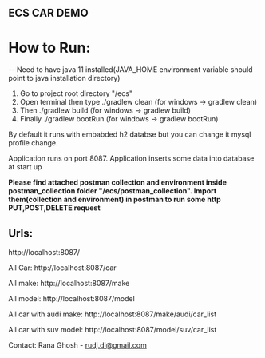 ## ECS CAR DEMO

# How to Run:
-- Need to have java 11 installed(JAVA_HOME environment variable should point to java installation directory)
1. Go to project root directory "/ecs"
2. Open terminal then type ./gradlew clean (for windows -> gradlew clean)
3. Then ./gradlew build (for windows -> gradlew build)
4. Finally ./gradlew bootRun (for windows -> gradlew bootRun)

By default it runs with embabded h2 databse but you can change it mysql profile change.

Application runs on port 8087. Application inserts some data into database at start up

**Please find attached postman collection and environment inside postman_collection folder "/ecs/postman_collection". 
Import them(collection and environment) in postman to run some http PUT,POST,DELETE request**

## Urls:

http://localhost:8087/

All Car: http://localhost:8087/car

All make: http://localhost:8087/make

All model: http://localhost:8087/model

All car with audi make: http://localhost:8087/make/audi/car_list

All car with suv model: http://localhost:8087/model/suv/car_list


Contact:
Rana Ghosh - rudj.di@gmail.com
